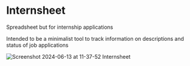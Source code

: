 # Internsheet

Spreadsheet but for internship applications

Intended to be a minimalist tool to track information on descriptions and status of job applications

![Screenshot 2024-06-13 at 11-37-52 Internsheet](https://github.com/wang-owen/Internsheet/assets/69203168/98f1a7a1-c289-4d77-a33b-2f5b58d9f93c)
